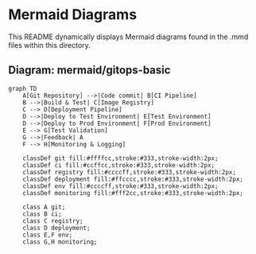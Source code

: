 # Mermaid Diagrams

This README dynamically displays Mermaid diagrams found in the .mmd files within this directory.

## Diagram: mermaid/gitops-basic
```mermaid
graph TD
    A[Git Repository] -->|Code commit| B[CI Pipeline]
    B -->|Build & Test| C[Image Registry]
    C --> D[Deployment Pipeline]
    D -->|Deploy to Test Environment| E[Test Environment]
    D -->|Deploy to Prod Environment| F[Prod Environment]
    E --> G[Test Validation]
    G -->|Feedback| A
    F --> H[Monitoring & Logging]

    classDef git fill:#ffffcc,stroke:#333,stroke-width:2px;
    classDef ci fill:#ccffcc,stroke:#333,stroke-width:2px;
    classDef registry fill:#ccccff,stroke:#333,stroke-width:2px;
    classDef deployment fill:#ffcccc,stroke:#333,stroke-width:2px;
    classDef env fill:#ccccff,stroke:#333,stroke-width:2px;
    classDef monitoring fill:#fff2cc,stroke:#333,stroke-width:2px;

    class A git;
    class B ci;
    class C registry;
    class D deployment;
    class E,F env;
    class G,H monitoring;
```

